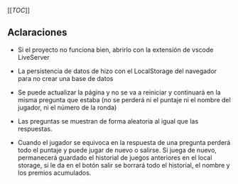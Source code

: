 [[_TOC_]]

## Aclaraciones

- Si el proyecto no funciona bien, abrirlo con la extensión de vscode LiveServer

- La persistencia de datos de hizo con el LocalStorage del navegador para no crear una base de datos

- Se puede actualizar la página y no se va a reiniciar y continuará en la misma pregunta que estaba (no se perderá ni el puntaje ni el nombre del jugador, ni el número de la ronda)

- Las preguntas se muestran de forma aleatoria al igual que las respuestas.

- Cuando el jugador se equivoca en la respuesta de una pregunta perderá todo el puntaje y puede jugar de nuevo o salirse. Si juega de nuevo, permanecerá guardado el historial de juegos anteriores en el local storage, si le da en el botón salir se borrará todo el historial, el nombre y los premios acumulados.

